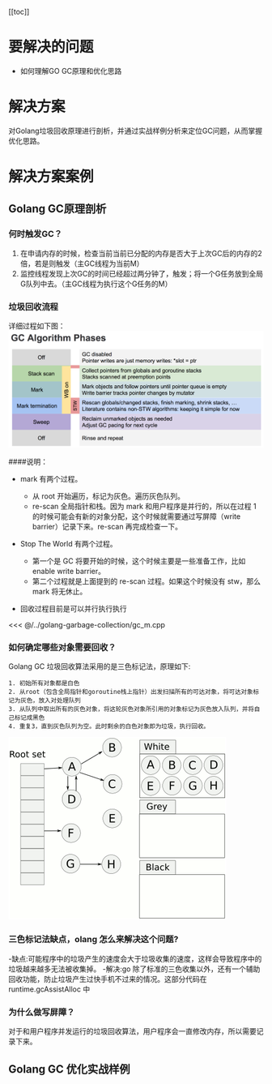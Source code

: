 [[toc]]

# 要解决的问题

* 如何理解GO GC原理和优化思路

# 解决方案

对Golang垃圾回收原理进行剖析，并通过实战样例分析来定位GC问题，从而掌握优化思路。


# 解决方案案例

## Golang GC原理剖析
    

### 何时触发GC？

1.  在申请内存的时候，检查当前当前已分配的内存是否大于上次GC后的内存的2倍，若是则触发（主GC线程为当前M）
2.  监控线程发现上次GC的时间已经超过两分钟了，触发；将一个G任务放到全局G队列中去。（主GC线程为执行这个G任务的M）


### 垃圾回收流程
详细过程如下图：
![img](../golang-garbage-collection/gc.png)

####说明：
- mark 有两个过程。
  - 从 root 开始遍历，标记为灰色。遍历灰色队列。
  - re-scan 全局指针和栈。因为 mark 和用户程序是并行的，所以在过程 1 的时候可能会有新的对象分配，这个时候就需要通过写屏障（write barrier）记录下来。re-scan 再完成检查一下。

- Stop The World 有两个过程。
  - 第一个是 GC 将要开始的时候，这个时候主要是一些准备工作，比如 enable write barrier。
  - 第二个过程就是上面提到的 re-scan 过程。如果这个时候没有 stw，那么 mark 将无休止。
  
- 回收过程目前是可以并行执行执行 

<<< @/../golang-garbage-collection/gc_m.cpp


### 如何确定哪些对象需要回收？
Golang GC 垃圾回收算法采用的是三色标记法，原理如下:
 
    1. 初始所有对象都是白色
    2. 从root（包含全局指针和goroutine栈上指针）出发扫描所有的可达对象，将可达对象标记为灰色，放入对处理队列
    3. 从队列中取出所有的灰色对象，将这轮灰色对象所引用的对象标记为灰色放入队列，并将自己标记成黑色
    4. 重复3，直到灰色队列为空。此时剩余的白色对象即为垃圾，执行回收。
 
 ![img](../golang-garbage-collection/Animation_of_tri-color_garbage_collection.gif)

### 三色标记法缺点，olang 怎么来解决这个问题?

-缺点:可能程序中的垃圾产生的速度会大于垃圾收集的速度，这样会导致程序中的垃圾越来越多无法被收集掉。
-解决:go 除了标准的三色收集以外，还有一个辅助回收功能，防止垃圾产生过快手机不过来的情况。这部分代码在 runtime.gcAssistAlloc 中

### 为什么做写屏障？
对于和用户程序并发运行的垃圾回收算法，用户程序会一直修改内存，所以需要记录下来。


## Golang GC 优化实战样例
